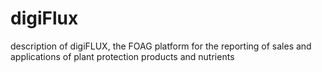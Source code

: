 # digiFlux
description of digiFLUX, the FOAG platform for the reporting of sales and applications of plant protection products and nutrients
